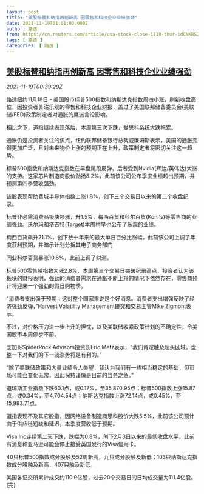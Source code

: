 ```yaml
---
layout: post
title: "美股标普和纳指再创新高 因零售和科技企业业绩强劲"
date: 2021-11-19T01:01:03.000Z
author: 路透
from: https://cn.reuters.com/article/usa-stock-close-1118-thur-idCNKBS2I401U
tags: [ 路透 ]
categories: [ 路透 ]
---
```

<!--1637283663000-->
[美股标普和纳指再创新高 因零售和科技企业业绩强劲](https://cn.reuters.com/article/usa-stock-close-1118-thur-idCNKBS2I401U)
------

<div>
<div><i>2021-11-19T00:39:29Z</i></div><p>路透纽约11月18日 - 美国股市标普500指数和纳斯达克指数周四小涨，刷新收盘高位，因投资者关注乐观的零售和科技企业财报，盖过了美国联邦储备委员会(美联储/FED)政策制定者对通胀的鹰派言论影响。</p><p>相比之下，道指继续表现落后，本周第三次下跌，受思科系统大跌拖累。</p><p>通胀仍是投资者关注的焦点，纽约联邦储备银行总裁威廉姆斯表示，美国的通胀变得更加广泛，且对未来物价上涨的预期正在上升，政策制定者将密切关注这一趋势。</p><p>标普500指数和纳斯达克指数在早盘尾段反弹，后者受到Nvidia(辉达/英伟达)大涨的支持。这家芯片制造商股价劲扬8.2%，此前该公司公布季度业绩超出预期，并预测第四季营收强劲。</p><p>该股表现帮助费城半导体指数上涨1.8%，创下三个交易日以来的第二个收盘纪录。</p><p>标普非必需消费品板块领涨，升1.5%，梅西百货和科尔百货(Kohl's)等零售商的业绩强劲。沃尔玛和塔吉特(Target)本周稍早也公布了乐观的业绩。</p><p>梅西百货飙升21.1%，创下数十年来的最大单日百分比涨幅，此前该公司上调了年度获利预期，并暗示计划分拆其电子商务部门</p><p>同业科尔百货暴涨10.6%，此前上调了财测。</p><p>标普500零售股指数大涨2.8%，本周第三个交易日突破纪录高点，投资者认为该板块的财报表明，强劲的消费者需求在通胀不断上升的情况下依然存在，零售商预计将迎来一个强劲的假日购物季。</p><p>“消费者支出强于预期；这对整个国家来说是个好消息。消费者支出增强反映了经济强劲反弹，”Harvest Volatility Management研究和交易主管Mike Zigmont表示。</p><p>不过，对价格压力进一步上升的担忧，以及美联储收紧政策计划的不确定性，令美国股市本周停步不前。</p><p>芝加哥SpiderRock Advisors投资长Eric Metz表示，“我们肯定触及超买区域，盘整一下对我们的下一波涨势将是有利的。”</p><p>“除了美联储政策和大量业绩令人失望，我认为我们有一些相当稳定的基础，但市场可能会变化无常，因此保持谨慎是目前的当务之急。”</p><p>道琼斯工业指数下跌60.1点，或0.17%，至35,870.95点；标普500指数上涨15.87点，或0.34%，至4,704.54点；纳斯达克指数上涨72.14点，或0.45%，至15,993.71点。</p><p>道指表现不及其它股指，因网络设备制造商思科股价大跌5.5%，此前该公司预计由于供应链短缺和延迟，本季度营收低于预期。</p><p>Visa Inc连续第二天下跌，跌幅为0.8%，创下2月3日以来的最低收盘水平，此前有消息称亚马逊可能会停止接受英国发行的Visa信用卡。</p><p>40只标普500指数成分股触及52周新高，九只成分股触及新低；103只纳斯达克指数成分股触及新高，407只触及新低。</p><p>美国各证交所累计成交约110.9亿股，过去20个交易日的日均成交量为111.4亿股。(完)</p>
</div>
